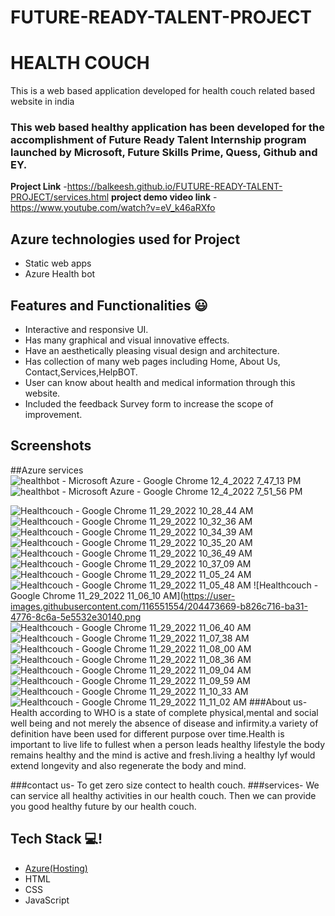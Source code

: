 # FUTURE-READY-TALENT-PROJECT
# HEALTH COUCH 

This is a web based application developed for health couch related based website in india

### This web based healthy application has been developed for the accomplishment of Future Ready Talent Internship program launched by Microsoft, Future Skills Prime, Quess, Github and EY.


**Project Link** -https://balkeesh.github.io/FUTURE-READY-TALENT-PROJECT/services.html
**project demo video link** -https://www.youtube.com/watch?v=eV_k46aRXfo 

## Azure technologies used for Project

- Static web apps
- Azure Health bot

## Features and Functionalities 😃

- Interactive and responsive UI.
- Has many graphical and visual innovative effects.
- Have an aesthetically pleasing visual design and architecture.
- Has collection of many web pages including Home, About Us, Contact,Services,HelpBOT.
- User can know about health and medical  information through this website.
- Included the feedback Survey form to increase the scope of improvement.

## Screenshots
##Azure services
![healthbot - Microsoft Azure - Google Chrome 12_4_2022 7_47_13 PM](https://user-images.githubusercontent.com/116551554/205496514-9ff6c1c8-e233-43f3-b3da-03887d59a008.png)
![healthbot - Microsoft Azure - Google Chrome 12_4_2022 7_51_56 PM](https://user-images.githubusercontent.com/116551554/205496667-794aafbf-9023-4374-bf59-f561a694e424.png)

![Healthcouch - Google Chrome 11_29_2022 10_28_44 AM](https://user-images.githubusercontent.com/116551554/204472269-f9e1d745-4778-4c20-ada6-2f57c23475d7.png)
![Healthcouch - Google Chrome 11_29_2022 10_32_36 AM](https://user-images.githubusercontent.com/116551554/204472325-a74c63c2-ae31-4ad7-ab3f-f4ca3e42e5a4.png)
![Healthcouch - Google Chrome 11_29_2022 10_34_39 AM](https://user-images.githubusercontent.com/116551554/204472372-747aba05-2489-4e3b-9c5a-11f864fde436.png)
![Healthcouch - Google Chrome 11_29_2022 10_35_20 AM](https://user-images.githubusercontent.com/116551554/204473057-6aed89d6-d6ad-4371-b2a5-ada0216404db.png)
![Healthcouch - Google Chrome 11_29_2022 10_36_49 AM](https://user-images.githubusercontent.com/116551554/204473226-d3d5d997-7cb0-4045-bc7d-cec9600ff603.png)
  ![Healthcouch - Google Chrome 11_29_2022 10_37_09 AM](https://user-images.githubusercontent.com/116551554/204473374-8d51922e-3175-4be7-9bd5-7a43f895d3d0.png)
![Healthcouch - Google Chrome 11_29_2022 11_05_24 AM](https://user-images.githubusercontent.com/116551554/204473424-b71cb27c-45f4-424a-85e4-41fd9182fbd4.png)
![Healthcouch - Google Chrome 11_29_2022 11_05_48 AM](https://user-images.githubusercontent.com/116551554/204473506-90018c08-2216-44ef-a73e-68c4ecbc6e2f.png)
![Healthcouch - Google Chrome 11_29_2022 11_06_10 AM](https://user-images.githubusercontent.com/116551554/204473669-b826c716-ba31-4776-8c6a-5e5532e30140.png
![Healthcouch - Google Chrome 11_29_2022 11_06_40 AM](https://user-images.githubusercontent.com/116551554/204473700-b216ca3d-fd2b-4a42-856f-2ef90c287b20.png)
![Healthcouch - Google Chrome 11_29_2022 11_07_38 AM](https://user-images.githubusercontent.com/116551554/204475063-0ae06b37-24c9-41fd-8e15-be23748b8616.png)
![Healthcouch - Google Chrome 11_29_2022 11_08_00 AM](https://user-images.githubusercontent.com/116551554/204475110-d18c1c96-77f4-49a6-9eee-cd7eefbb9f33.png)
![Healthcouch - Google Chrome 11_29_2022 11_08_36 AM](https://user-images.githubusercontent.com/116551554/204475577-55070219-f4be-425a-8623-10c024a6e68d.png)
![Healthcouch - Google Chrome 11_29_2022 11_09_04 AM](https://user-images.githubusercontent.com/116551554/204475765-8d57ef4c-81d2-4dbf-84be-03d850eb0452.png)
![Healthcouch - Google Chrome 11_29_2022 11_09_59 AM](https://user-images.githubusercontent.com/116551554/204477000-b9d9000f-5e14-4483-8d56-d4410452e2fd.png)
![Healthcouch - Google Chrome 11_29_2022 11_10_33 AM](https://user-images.githubusercontent.com/116551554/204477195-b67d06e5-525d-4c7b-84f3-fd0350d5544d.png)
![Healthcouch - Google Chrome 11_29_2022 11_11_02 AM](https://user-images.githubusercontent.com/116551554/204477271-cd04c29e-5237-40b2-8d64-d55fb9aeb614.png)
###About us-  Health according to WHO is a state of complete physical,mental and social well being and not merely the absence of disease and infirmity.a variety of definition have been used for different purpose over time.Health is important to live life to fullest when a person leads healthy lifestyle the body remains healthy and the mind is active and fresh.living a healthy lyf would extend longevity and also regenerate the body and mind.

###contact us- To get zero size contect to health couch.
###services- We can service all healthy activities in our health couch. Then we can provide you good healthy future by our health couch.


## Tech Stack 💻!        


- [Azure(Hosting)](https://azure.microsoft.com/en-in/features/azure-portal/)
- HTML
- CSS
- JavaScript
